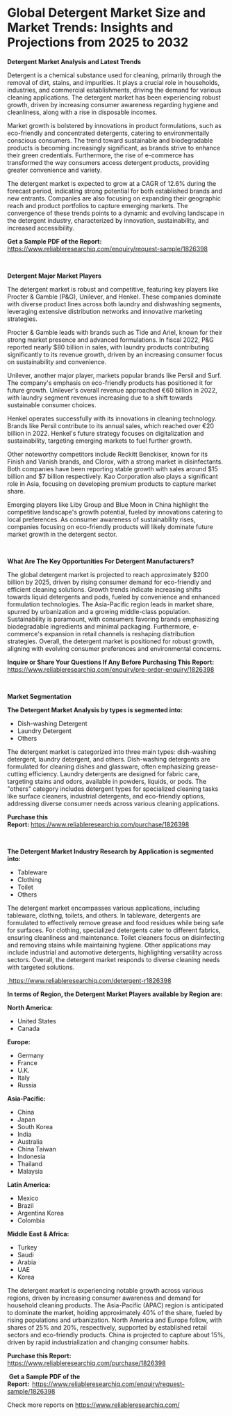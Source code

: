 <p><h1>Global Detergent Market Size and Market Trends: Insights and Projections from 2025 to 2032</h1></p><p><strong>Detergent Market Analysis and Latest Trends</strong></p>
<p><p>Detergent is a chemical substance used for cleaning, primarily through the removal of dirt, stains, and impurities. It plays a crucial role in households, industries, and commercial establishments, driving the demand for various cleaning applications. The detergent market has been experiencing robust growth, driven by increasing consumer awareness regarding hygiene and cleanliness, along with a rise in disposable incomes. </p><p>Market growth is bolstered by innovations in product formulations, such as eco-friendly and concentrated detergents, catering to environmentally conscious consumers. The trend toward sustainable and biodegradable products is becoming increasingly significant, as brands strive to enhance their green credentials. Furthermore, the rise of e-commerce has transformed the way consumers access detergent products, providing greater convenience and variety. </p><p>The detergent market is expected to grow at a CAGR of 12.6% during the forecast period, indicating strong potential for both established brands and new entrants. Companies are also focusing on expanding their geographic reach and product portfolios to capture emerging markets. The convergence of these trends points to a dynamic and evolving landscape in the detergent industry, characterized by innovation, sustainability, and increased accessibility.</p></p>
<p><strong>Get a Sample PDF of the Report:&nbsp;</strong> <a href="https://www.reliableresearchiq.com/enquiry/request-sample/1826398?utm_campaign=2754&utm_medium=2&utm_source=Github&utm_content=ia&utm_term=04042025&utm_id=detergent">https://www.reliableresearchiq.com/enquiry/request-sample/1826398</a></p>
<p>&nbsp;</p>
<p><strong>Detergent Major Market Players</strong></p>
<p><p>The detergent market is robust and competitive, featuring key players like Procter & Gamble (P&G), Unilever, and Henkel. These companies dominate with diverse product lines across both laundry and dishwashing segments, leveraging extensive distribution networks and innovative marketing strategies.</p><p>Procter & Gamble leads with brands such as Tide and Ariel, known for their strong market presence and advanced formulations. In fiscal 2022, P&G reported nearly $80 billion in sales, with laundry products contributing significantly to its revenue growth, driven by an increasing consumer focus on sustainability and convenience.</p><p>Unilever, another major player, markets popular brands like Persil and Surf. The company's emphasis on eco-friendly products has positioned it for future growth. Unilever's overall revenue approached €60 billion in 2022, with laundry segment revenues increasing due to a shift towards sustainable consumer choices.</p><p>Henkel operates successfully with its innovations in cleaning technology. Brands like Persil contribute to its annual sales, which reached over €20 billion in 2022. Henkel's future strategy focuses on digitalization and sustainability, targeting emerging markets to fuel further growth.</p><p>Other noteworthy competitors include Reckitt Benckiser, known for its Finish and Vanish brands, and Clorox, with a strong market in disinfectants. Both companies have been reporting stable growth with sales around $15 billion and $7 billion respectively. Kao Corporation also plays a significant role in Asia, focusing on developing premium products to capture market share.</p><p>Emerging players like Liby Group and Blue Moon in China highlight the competitive landscape's growth potential, fueled by innovations catering to local preferences. As consumer awareness of sustainability rises, companies focusing on eco-friendly products will likely dominate future market growth in the detergent sector.</p></p>
<p>&nbsp;</p>
<p><strong>What Are The Key Opportunities For Detergent Manufacturers?</strong></p>
<p><p>The global detergent market is projected to reach approximately $200 billion by 2025, driven by rising consumer demand for eco-friendly and efficient cleaning solutions. Growth trends indicate increasing shifts towards liquid detergents and pods, fueled by convenience and enhanced formulation technologies. The Asia-Pacific region leads in market share, spurred by urbanization and a growing middle-class population. Sustainability is paramount, with consumers favoring brands emphasizing biodegradable ingredients and minimal packaging. Furthermore, e-commerce's expansion in retail channels is reshaping distribution strategies. Overall, the detergent market is positioned for robust growth, aligning with evolving consumer preferences and environmental concerns.</p></p>
<p><strong>Inquire or Share Your Questions If Any Before Purchasing This Report:</strong> <a href="https://www.reliableresearchiq.com/enquiry/pre-order-enquiry/1826398?utm_campaign=2754&utm_medium=2&utm_source=Github&utm_content=ia&utm_term=04042025&utm_id=detergent">https://www.reliableresearchiq.com/enquiry/pre-order-enquiry/1826398</a></p>
<p>&nbsp;</p>
<p><strong>Market Segmentation</strong></p>
<p><strong>The Detergent Market Analysis by types is segmented into:</strong></p>
<p><ul><li>Dish-washing Detergent</li><li>Laundry Detergent</li><li>Others</li></ul></p>
<p><p>The detergent market is categorized into three main types: dish-washing detergent, laundry detergent, and others. Dish-washing detergents are formulated for cleaning dishes and glassware, often emphasizing grease-cutting efficiency. Laundry detergents are designed for fabric care, targeting stains and odors, available in powders, liquids, or pods. The "others" category includes detergent types for specialized cleaning tasks like surface cleaners, industrial detergents, and eco-friendly options, addressing diverse consumer needs across various cleaning applications.</p></p>
<p><strong>Purchase this Report:&nbsp;</strong><a href="https://www.reliableresearchiq.com/purchase/1826398?utm_campaign=2754&utm_medium=2&utm_source=Github&utm_content=ia&utm_term=04042025&utm_id=detergent">https://www.reliableresearchiq.com/purchase/1826398</a></p>
<p>&nbsp;</p>
<p><strong>The Detergent Market Industry Research by Application is segmented into:</strong></p>
<p><ul><li>Tableware</li><li>Clothing</li><li>Toilet</li><li>Others</li></ul></p>
<p><p>The detergent market encompasses various applications, including tableware, clothing, toilets, and others. In tableware, detergents are formulated to effectively remove grease and food residues while being safe for surfaces. For clothing, specialized detergents cater to different fabrics, ensuring cleanliness and maintenance. Toilet cleaners focus on disinfecting and removing stains while maintaining hygiene. Other applications may include industrial and automotive detergents, highlighting versatility across sectors. Overall, the detergent market responds to diverse cleaning needs with targeted solutions.</p></p>
<p><a href="https://www.reliableresearchiq.com/detergent-r1826398?utm_campaign=2754&utm_medium=2&utm_source=Github&utm_content=ia&utm_term=04042025&utm_id=detergent">&nbsp;https://www.reliableresearchiq.com/detergent-r1826398</a></p>
<p><strong>In terms of Region, the Detergent Market Players available by Region are:</strong></p>
<p>
    <p> <strong> North America: </strong>
        <ul>
            <li>United States</li>
            <li>Canada</li>
        </ul>
        </p> 
    <p> <strong> Europe: </strong>
        <ul>
            <li>Germany</li>
            <li>France</li>
            <li>U.K.</li>
            <li>Italy</li>
            <li>Russia</li>
        </ul>
        </p> 
    <p> <strong> Asia-Pacific: </strong>
        <ul>
            <li>China</li>
            <li>Japan</li>
            <li>South Korea</li>
            <li>India</li>
            <li>Australia</li>
            <li>China Taiwan</li>
            <li>Indonesia</li>
            <li>Thailand</li>
            <li>Malaysia</li>
        </ul>
        </p> 
    <p> <strong> Latin America: </strong>
        <ul>
            <li>Mexico</li>
            <li>Brazil</li>
            <li>Argentina Korea</li>
            <li>Colombia</li>
        </ul>
        </p> 
    <p> <strong> Middle East & Africa: </strong>
        <ul>
            <li>Turkey</li>
            <li>Saudi</li>
            <li>Arabia</li>
            <li>UAE</li>
            <li>Korea</li>
        </ul>
    </p>
    </p>
<p><p>The detergent market is experiencing notable growth across various regions, driven by increasing consumer awareness and demand for household cleaning products. The Asia-Pacific (APAC) region is anticipated to dominate the market, holding approximately 40% of the share, fueled by rising populations and urbanization. North America and Europe follow, with shares of 25% and 20%, respectively, supported by established retail sectors and eco-friendly products. China is projected to capture about 15%, driven by rapid industrialization and changing consumer habits.</p></p>
<p><strong>Purchase this Report: </strong><a href="https://www.reliableresearchiq.com/purchase/1826398?utm_campaign=2754&utm_medium=2&utm_source=Github&utm_content=ia&utm_term=04042025&utm_id=detergent">https://www.reliableresearchiq.com/purchase/1826398</a></p>
<p>&nbsp;<strong>Get a Sample PDF of the Report:&nbsp;&nbsp;</strong><a href="https://www.reliableresearchiq.com/enquiry/request-sample/1826398?utm_campaign=2754&utm_medium=2&utm_source=Github&utm_content=ia&utm_term=04042025&utm_id=detergent">https://www.reliableresearchiq.com/enquiry/request-sample/1826398</a></p>
<p><strong></strong></p>
<p>Check more reports on <a href="https://www.reliableresearchiq.com/?utm_campaign=2754&utm_medium=2&utm_source=Github&utm_content=ia&utm_term=04042025&utm_id=detergent">https://www.reliableresearchiq.com/</a></p>
